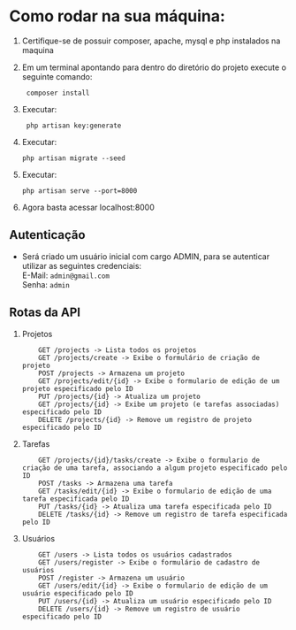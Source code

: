 # Como rodar na sua máquina:

1. Certifique-se de possuir composer, apache, mysql e php instalados na maquina
2. Em um terminal apontando para dentro do diretório do projeto execute o seguinte comando:
   ```   
    composer install
   ```
3. Executar:
   ```
    php artisan key:generate
   ```

4. Executar:
    ```
    php artisan migrate --seed
    ```
5. Executar:
    ```
    php artisan serve --port=8000
    ```
6. Agora basta acessar localhost:8000

## Autenticação
* Será criado um usuário inicial com cargo ADMIN, para se autenticar utilizar as seguintes credenciais:\
E-Mail: `admin@gmail.com`\
Senha: `admin`

## Rotas da API

1. Projetos
   ```
       GET /projects -> Lista todos os projetos
       GET /projects/create -> Exibe o formulário de criação de projeto
       POST /projects -> Armazena um projeto
       GET /projects/edit/{id} -> Exibe o formulario de edição de um projeto especificado pelo ID
       PUT /projects/{id} -> Atualiza um projeto
       GET /projects/{id} -> Exibe um projeto (e tarefas associadas) especificado pelo ID
       DELETE /projects/{id} -> Remove um registro de projeto especificado pelo ID
   ```
2. Tarefas
   ```
       GET /projects/{id}/tasks/create -> Exibe o formulario de criação de uma tarefa, associando a algum projeto especificado pelo ID
       POST /tasks -> Armazena uma tarefa
       GET /tasks/edit/{id} -> Exibe o formulario de edição de uma tarefa especificada pelo ID
       PUT /tasks/{id} -> Atualiza uma tarefa especificada pelo ID
       DELETE /tasks/{id} -> Remove um registro de tarefa especificada pelo ID
   ```
3. Usuários
   ```
       GET /users -> Lista todos os usuários cadastrados
       GET /users/register -> Exibe o formulário de cadastro de usuários
       POST /register -> Armazena um usuário
       GET /users/edit/{id} -> Exibe o formulario de edição de um usuário especificado pelo ID
       PUT /users/{id} -> Atualiza um usuário especificado pelo ID
       DELETE /users/{id} -> Remove um registro de usuário especificado pelo ID
   ```
